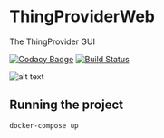 # ThingProviderWeb
The ThingProvider GUI

[![Codacy Badge](https://api.codacy.com/project/badge/Grade/55b466f905c04c0a848ab6c96d654a68)](https://app.codacy.com/app/kevinmmartins/ThingProviderWeb?utm_source=github.com&utm_medium=referral&utm_content=kevinmmartins/ThingProviderWeb&utm_campaign=Badge_Grade_Dashboard)
[![Build Status](https://travis-ci.org/kevinmmartins/ThingProviderWeb.svg?branch=master)](https://travis-ci.org/kevinmmartins/ThingProviderWeb)

![alt text](https://user-images.githubusercontent.com/20428703/38177975-3c21b5d4-35df-11e8-8193-aff06af8f356.png)

## Running the project

```
docker-compose up
```

